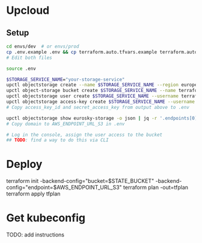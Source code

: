 # Upcloud

## Setup

```bash
cd envs/dev  # or envs/prod
cp .env.example .env && cp terraform.auto.tfvars.example terraform.auto.tfvars
# Edit both files

source .env

$STORAGE_SERVICE_NAME="your-storage-service"
upctl objectstorage create --name $STORAGE_SERVICE_NAME --region europe-1
upctl object-storage bucket create $STORAGE_SERVICE_NAME --name terraform-state
upctl objectstorage user create $STORAGE_SERVICE_NAME --username terraform-state
upctl objectstorage access-key create $STORAGE_SERVICE_NAME --username terraform-state
# Copy access_key_id and secret_access_key from output above to .env

upctl objectstorage show eurosky-storage -o json | jq -r '.endpoints[0].domain_name'
# Copy domain to AWS_ENDPOINT_URL_S3 in .env

# Log in the console, assign the user access to the bucket
## TODO: find a way to do this via CLI
```

# Deploy
terraform init -backend-config="bucket=$STATE_BUCKET" -backend-config="endpoint=$AWS_ENDPOINT_URL_S3"
terraform plan -out=tfplan
terraform apply tfplan

# Get kubeconfig
TODO: add instructions
```
